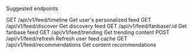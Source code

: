 Suggested endpoints

GET	    /api/v1/feed/timeline	        Get user's personalized feed
GET	    /api/v1/feed/discover	        Get discovery feed
GET	    /api/v1/feed/fanbase/:id	    Get fanbase feed
GET	    /api/v1/feed/trending	        Get trending content
POST	/api/v1/feed/refresh	        Refresh user feed cache
GET	    /api/v1/feed/recommendations	Get content recommendations